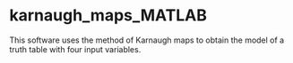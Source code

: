# karnaugh_maps_MATLAB
This software uses the method of Karnaugh maps to obtain the model of a truth table with four input variables.
